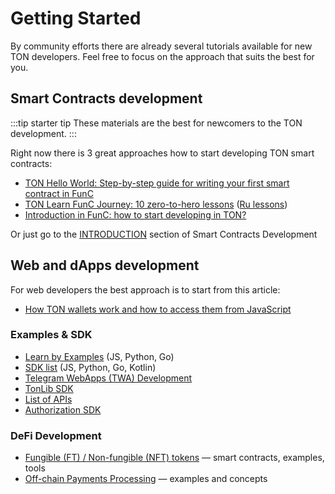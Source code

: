 # Getting Started

By community efforts there are already several tutorials available for new TON developers. Feel free to focus on the approach that suits the best for you.

## Smart Contracts development

:::tip starter tip
These materials are the best for newcomers to the TON development.
:::

Right now there is 3 great approaches how to start developing TON smart contracts:
* [TON Hello World: Step-by-step guide for writing your first smart contract in FunC](https://society.ton.org/ton-hello-world-step-by-step-guide-for-writing-your-first-smart-contract-in-func)
* [TON Learn FunC Journey: 10 zero-to-hero lessons](https://society.ton.org/func-journey-part-1) ([Ru lessons](https://github.com/romanovichim/TonFunClessons_ru))
* [Introduction in FunC: how to start developing in TON?](https://dev.to/dvlkv/introduction-in-func-how-to-start-developing-in-ton-50hp)

Or just go to the [INTRODUCTION](/develop/smart-contracts) section of Smart Contracts Development

## Web and dApps development

For web developers the best approach is to start from this article:  
* [How TON wallets work and how to access them from JavaScript](https://society.ton.org/how-ton-wallets-work-and-how-to-access-them-from-javascript)

### Examples & SDK

* [Learn by Examples](/develop/dapps/#examples) (JS, Python, Go)
* [SDK list](/develop/dapps/#sdk) (JS, Python, Go, Kotlin)
* [Telegram WebApps (TWA) Development](/develop/dapps/#telegram-webapps-twa)
* [TonLib SDK](/develop/dapps/#tonlib-sdk)
* [List of APIs](/develop/dapps/#apis)
* [Authorization SDK](/develop/dapps/#authorization-sdk)

### DeFi Development

* [Fungible (FT) / Non-fungible (NFT) tokens](/develop/dapps/defi/tokens) — smart contracts, examples, tools
* [Off-chain Payments Processing](/develop/dapps/payment-processing/overview) — examples and concepts
